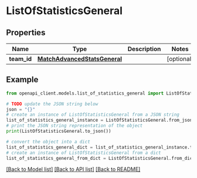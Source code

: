 # ListOfStatisticsGeneral


## Properties

Name | Type | Description | Notes
------------ | ------------- | ------------- | -------------
**team_id** | [**MatchAdvancedStatsGeneral**](MatchAdvancedStatsGeneral.md) |  | [optional] 

## Example

```python
from openapi_client.models.list_of_statistics_general import ListOfStatisticsGeneral

# TODO update the JSON string below
json = "{}"
# create an instance of ListOfStatisticsGeneral from a JSON string
list_of_statistics_general_instance = ListOfStatisticsGeneral.from_json(json)
# print the JSON string representation of the object
print(ListOfStatisticsGeneral.to_json())

# convert the object into a dict
list_of_statistics_general_dict = list_of_statistics_general_instance.to_dict()
# create an instance of ListOfStatisticsGeneral from a dict
list_of_statistics_general_from_dict = ListOfStatisticsGeneral.from_dict(list_of_statistics_general_dict)
```
[[Back to Model list]](../README.md#documentation-for-models) [[Back to API list]](../README.md#documentation-for-api-endpoints) [[Back to README]](../README.md)


